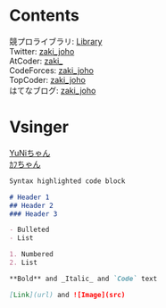 # Contents

競プロライブラリ: [Library](https://github.com/zaki-joho/ProconLibrary)  
Twitter: [zaki_joho](https://twitter.com/zaki_joho)  
AtCoder: [zaki_](https://atcoder.jp/users/zaki_)  
CodeForces: [zaki_joho](https://codeforces.com/profile/zaki_joho)  
TopCoder: [zaki_joho](https://www.topcoder.com/members/zaki_joho/)  
はてなブログ: [zaki_joho](https://zaki-joho.hatenablog.com/)

# Vsinger
[YuNiちゃん](https://www.youtube.com/channel/UCHTnX0CSX_KObo5I9WuZ64g)  
[ｶﾌちゃん](https://www.youtube.com/channel/UCQ1U65-CQdIoZ2_NA4Z4F7A)

```markdown
Syntax highlighted code block

# Header 1
## Header 2
### Header 3

- Bulleted
- List

1. Numbered
2. List

**Bold** and _Italic_ and `Code` text

[Link](url) and ![Image](src)
```
